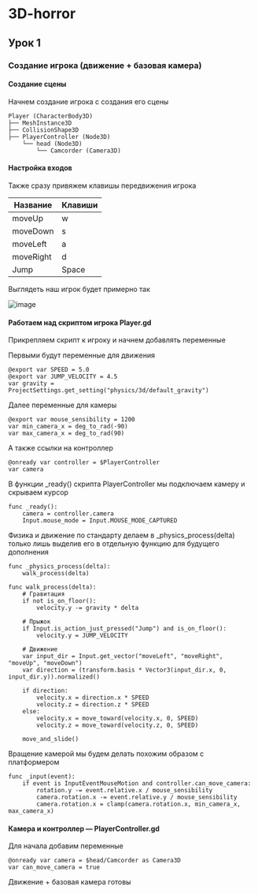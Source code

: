 # 3D-horror

## Урок 1

### Создание игрока (движение + базовая камера)

#### Создание сцены

Начнем создание игрока с создания его сцены

```gdscript
Player (CharacterBody3D)  
├── MeshInstance3D
├── CollisionShape3D  
├── PlayerController (Node3D)  
    └── head (Node3D)  
        └── Camcorder (Camera3D)  
```

#### Настройка входов

Также сразу привяжем клавишы передвижения игрока

| Название  | Клавиши |
| ------------- | ------------- |
| moveUp  | w |
| moveDown  | s |
| moveLeft  | a |
| moveRight | d |
| Jump | Space |

Выглядеть наш игрок будет примерно так

![image](https://github.com/user-attachments/assets/f02332e0-cfbd-47e2-896d-be33f2f894c1)

#### Работаем над скриптом игрока Player.gd

Прикрепляем скрипт к игроку и начнем добавлять переменные

Первыми будут переменные для движения

```gdscript
@export var SPEED = 5.0
@export var JUMP_VELOCITY = 4.5
var gravity = ProjectSettings.get_setting("physics/3d/default_gravity") 
```

Далее переменные для камеры

```gdscript
@export var mouse_sensibility = 1200
var min_camera_x = deg_to_rad(-90)
var max_camera_x = deg_to_rad(90)
```

А также ссылки на контроллер

```gdscript
@onready var controller = $PlayerController
var camera
```

В функции _ready() скрипта PlayerController мы подключаем камеру и скрываем курсор

```gdscript
func _ready():
	camera = controller.camera
	Input.mouse_mode = Input.MOUSE_MODE_CAPTURED
```

Физика и движение по стандарту делаем в _physics_process(delta) только лишь выделив его в отдельную функцию для будущего дополнения

```gdscript
func _physics_process(delta):
	walk_process(delta)

func walk_process(delta):
	# Гравитация
	if not is_on_floor():
		velocity.y -= gravity * delta

	# Прыжок
	if Input.is_action_just_pressed("Jump") and is_on_floor():
		velocity.y = JUMP_VELOCITY

	# Движение
	var input_dir = Input.get_vector("moveLeft", "moveRight", "moveUp", "moveDown")
	var direction = (transform.basis * Vector3(input_dir.x, 0, input_dir.y)).normalized()

	if direction:
		velocity.x = direction.x * SPEED
		velocity.z = direction.z * SPEED
	else:
		velocity.x = move_toward(velocity.x, 0, SPEED)
		velocity.z = move_toward(velocity.z, 0, SPEED)

	move_and_slide()
```

Вращение камерой мы будем делать похожим образом с платформером

```gdscript
func _input(event):
	if event is InputEventMouseMotion and controller.can_move_camera:
		rotation.y -= event.relative.x / mouse_sensibility
		camera.rotation.x -= event.relative.y / mouse_sensibility
		camera.rotation.x = clamp(camera.rotation.x, min_camera_x, max_camera_x)
```

#### Камера и контроллер — PlayerController.gd

Для начала добавим переменные

```gdscript
@onready var camera = $head/Camcorder as Camera3D
var can_move_camera = true
```

Движение + базовая камера готовы

















```gdscript

```
